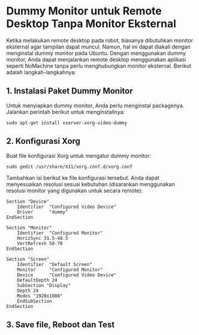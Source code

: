 # Dummy Monitor untuk Remote Desktop Tanpa Monitor Eksternal

Ketika melakukan remote desktop pada robot, biasanya dibutuhkan monitor eksternal agar tampilan dapat muncul. Namun, hal ini dapat diakali dengan menginstal dummy monitor pada Ubuntu. Dengan menggunakan dummy monitor, Anda dapat menjalankan remote desktop menggunakan aplikasi seperti NoMachine tanpa perlu menghubungkan monitor eksternal. Berikut adalah langkah-langkahnya:

## 1. Instalasi Paket Dummy Monitor

Untuk menyiapkan dummy monitor, Anda perlu menginstal packagenya. Jalankan perintah berikut untuk menginstallnya:
```{ .sh .copy }
sudo apt-get install xserver-xorg-video-dummy
```

## 2. Konfigurasi Xorg

Buat file konfigurasi Xorg untuk mengatur dummy monitor:
```{ .sh .copy }
sudo gedit /usr/share/X11/xorg.conf.d/xorg.conf
```

Tambahkan isi berikut ke file konfigurasi tersebut. Anda dapat menyesuaikan resolusi sesuai kebutuhan (disarankan menggunakan resolusi monitor yang digunakan untuk secara remote):
```
Section "Device"
    Identifier  "Configured Video Device"
    Driver      "dummy"
EndSection

Section "Monitor"
    Identifier  "Configured Monitor"
    HorizSync 31.5-48.5
    VertRefresh 50-70
EndSection

Section "Screen"
    Identifier  "Default Screen"
    Monitor     "Configured Monitor"
    Device      "Configured Video Device"
    DefaultDepth 24
    SubSection "Display"
    Depth 24
    Modes "1920x1080"
    EndSubSection
EndSection
```

## 3. Save file, Reboot dan Test